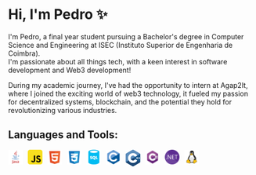 # Hi, I'm Pedro ✨
I'm Pedro, a final year student pursuing a Bachelor's degree in Computer Science and Engineering at ISEC (Instituto Superior de Engenharia de Coimbra).<br>
I'm passionate about all things tech, with a keen interest in software development and Web3 development!<br>

During my academic journey, I've had the opportunity to intern at Agap2It, where I joined the exciting world of web3 technology, it fueled my passion for decentralized systems, blockchain, and the potential they hold for revolutionizing various industries.


## Languages and Tools:
<img align="left" alt="Java" width="30px" style="padding-right:10px;" src="https://github.com/JoaoFSOV/JoaoFSOV/blob/main/java.svg"/>
<img align="left" alt="JavaScript" width="30px" style="padding-right:10px;" src="https://github.com/JoaoFSOV/JoaoFSOV/blob/main/javascript.svg"/>
<img align="left" alt="HTML" width="30px" style="padding-right:10px;" src="https://github.com/JoaoFSOV/JoaoFSOV/blob/main/html.svg"/>
<img align="left" alt="CSS" width="30px" style="padding-right:10px;" src="https://github.com/JoaoFSOV/JoaoFSOV/blob/main/css.svg"/>
<img align="left" alt="SQL" width="30px" style="padding-right:10px;" src="https://github.com/JoaoFSOV/JoaoFSOV/blob/main/sql.svg"/>
<img align="left" alt="C" width="30px" style="padding-right:10px;" src="https://github.com/JoaoFSOV/JoaoFSOV/blob/main/c.svg"/>
<img align="left" alt="Cpp" width="30px" style="padding-right:10px;" src="https://github.com/JoaoFSOV/JoaoFSOV/blob/main/cpp.svg"/>
<img align="left" alt="Csharp" width="30px" style="padding-right:10px;" src="https://github.com/JoaoFSOV/JoaoFSOV/blob/main/c%23.svg"/>
<img align="left" alt="Dotnet" width="30px" style="padding-right:10px;" src="https://github.com/JoaoFSOV/JoaoFSOV/blob/main/dotnet.svg"/>
<img align="left" alt="Linux" width="30px" style="padding-right:10px;" src="https://github.com/JoaoFSOV/JoaoFSOV/blob/main/linux.svg"/>
<br>


